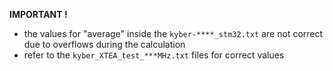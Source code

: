 

**IMPORTANT !**

- the values for "average" inside the `kyber-****_stm32.txt` are not correct due to overflows during the calculation
- refer to the `kyber_XTEA_test_***MHz.txt` files for correct values


